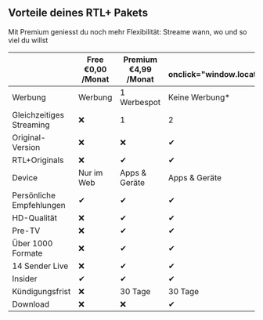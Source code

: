 ## Vorteile deines RTL+ Pakets
Mit Premium geniesst du noch mehr Flexibilität: Streame wann, wo und so viel du willst

| | Free €0,00 /Monat | Premium €4,99 /Monat | Duo €7,99 /Monat <button onclick="window.location.href='https://my.tvnow.de/buchen/bezahlen'>Buchen</button>|
| ------ | ------ | ------ | ------ |
| Werbung | Werbung | 1 Werbespot | Keine Werbung* |
| Gleichzeitiges Streaming | ❌ | 1 | 2 |
| Original-Version | ❌ | ❌ | ✔ |
| RTL+Originals | ❌ | ✔ | ✔ |
| Device | Nur im Web | Apps & Geräte | Apps & Geräte |
| Persönliche Empfehlungen | ✔ | ✔ | ✔ |
| HD-Qualität | ❌ | ✔ | ✔ |
| Pre-TV | ❌ | ✔ | ✔ |
| Über 1000 Formate | ❌ | ✔ | ✔ |
| 14 Sender Live | ❌ | ✔ | ✔ |
| Insider | ✔ | ✔ | ✔ |
| Kündigungsfrist | ❌ | 30 Tage | 30 Tage |
| Download | ❌ | ❌ | ✔ |
